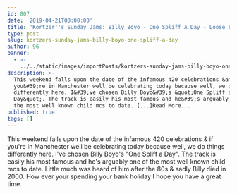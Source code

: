 ```yaml
---
id: 807
date: '2019-04-21T00:00:00'
title: 'Kortzer''s Sunday Jams: Billy Boyo - One Spliff A Day - Loose Lips'
type: post
slug: kortzers-sunday-jams-billy-boyo-one-spliff-a-day
author: 96
banner:
  - >-
    ../../static/images/importPosts/kortzers-sunday-jams-billy-boyo-one-spliff-a-day/image807.jpeg
description: >-
  This weekend falls upon the date of the infamous 420 celebrations &amp; if
  you&#39;re in Manchester well be celebrating today because well, we do things
  differently here. I&#39;ve chosen Billy Boyo&#39;s &quot;One Spliff a
  Day&quot;. The track is easily his most famous and he&#39;s arguably one of
  the most well known child mcs to date. [...]Read More...
published: true
tags: []
---
```

This weekend falls upon the date of the infamous 420 celebrations & if you're in Manchester well be celebrating today because well, we do things differently here. I've chosen Billy Boyo's "One Spliff a Day". The track is easily his most famous and he's arguably one of the most well known child mcs to date. Little much was heard of him after the 80s & sadly Billy died in 2000. How ever your spending your bank holiday I hope you have a great time.